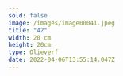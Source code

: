 ```yaml
---
sold: false
image: /images/image00041.jpeg
title: "42"
width: 20 cm
height: 20cm
type: Olieverf
date: 2022-04-06T13:55:14.047Z
---
```

